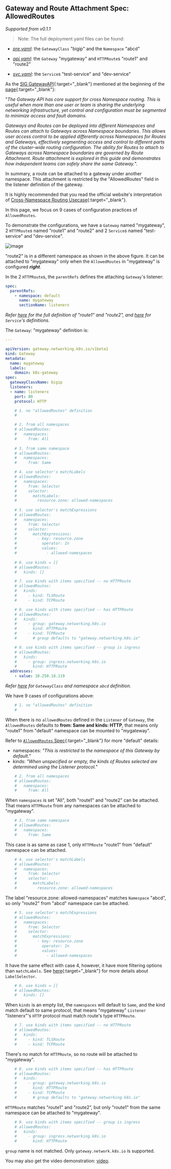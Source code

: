 ## Gateway and Route Attachment Spec: AllowedRoutes

*Supported from v0.1.1*

> Note: The full deployment yaml files can be found:

* [*pre.yaml*](./cross-ns-demo/pre.yaml): the `GatewayClass` "bigip" and the `Namespace` "abcd"

* [*api.yaml*](./cross-ns-demo/api.yaml): the `Gateway` "mygateway" and `HTTPRoute`s "route1" and "route2"

* [*svc.yaml*](./cross-ns-demo/svc.yaml): the `Service`s "test-service" and "dev-service"

As the [SIG GatewayAPI](https://gateway-api.sigs.k8s.io/){:target="_blank"} mentioned at the beginning of the [page](https://gateway-api.sigs.k8s.io/guides/multiple-ns/#cross-namespace-route-attachment){:target="_blank"}: 

"*The Gateway API has core support for cross Namespace routing. This is useful when more than one user or team is sharing the underlying networking infrastructure, yet control and configuration must be segmented to minimize access and fault domains.*

*Gateways and Routes can be deployed into different Namespaces and Routes can attach to Gateways across Namespace boundaries. This allows user access control to be applied differently across Namespaces for Routes and Gateways, effectively segmenting access and control to different parts of the cluster-wide routing configuration. The ability for Routes to attach to Gateways across Namespace boundaries are governed by Route Attachment. Route attachment is explored in this guide and demonstrates how independent teams can safely share the same Gateway.*".

In summary, a route can be attached to a gateway under another namespace. This attachment is restricted by the "AllowedRoutes" field in the listener definition of the gateway.

It is highly recommended that you read the official website's interpretation of [Cross-Namespace Routing Usecase](https://gateway-api.sigs.k8s.io/guides/multiple-ns){:target="_blank"}.

In this page, we focus on 9 cases of configuration practices of `AllowedRoutes`. 

To demonstrate the configurations, we have a `Gateway` named "mygateway", 2 `HTTPRoute`s named "route1" and "route2" and 2 `Service`s named "test-service" and "dev-service". 

![image](./cross-ns-default-abcd.png)

"route2" is in a different namespace as shown in the above figure. It can be attached to "mygateway" only when the `AllowedRoutes` in "mygateway" is configured ***right***.

In the 2 `HTTPRoute`s, the `parentRefs` defines the attaching `Gateway`'s listener:

```yaml
spec:
  parentRefs:
    - namespace: default
      name: mygateway
      sectionName: listenerx
```

*Refer [here](./cross-ns-demo/api.yaml) for the full definition of "route1" and "route2", and [here](./cross-ns-demo/svc.yaml) for `Service`'s definitions.*

The `Gateway`: "mygateway" definition is:

```yaml
---

apiVersion: gateway.networking.k8s.io/v1beta1
kind: Gateway
metadata:
  name: mygateway
  labels:
    domain: k8s-gateway
spec:
  gatewayClassName: bigip
  listeners:
  - name: listenerx
    port: 80
    protocol: HTTP

    # 1. no "allowedRoutes" definition
    # 

    # 2. from all namespaces 
    # allowedRoutes:
    #   namespaces:
    #     from: All
    
    # 3. from same namespace
    # allowedRoutes:
    #   namespaces:
    #     from: Same

    # 4. use selector's matchLabels
    # allowedRoutes:
    #   namespaces:
    #     from: Selector
    #     selector:
    #       matchLabels:
    #         resource.zone: allowed-namespaces
    
    # 5. use selector's matchExpressions
    # allowedRoutes:
    #   namespaces:
    #     from: Selector
    #     selector:
    #       matchExpressions:
    #         - key: resource.zone
    #           operator: In
    #           values:
    #             - allowed-namespaces
    
    # 6. use kinds = []
    # allowedRoutes:
    #   kinds: []

    # 7. use kinds with items specified -- no HTTPRoute
    # allowedRoutes:
    #   kinds:
    #     - kind: TLSRoute
    #     - kind: TCPRoute

    # 8. use kinds with items specified -- has HTTPRoute
    # allowedRoutes:
    #   kinds:
    #     - group: gateway.networking.k8s.io
    #       kind: HTTPRoute
    #     - kind: TCPRoute
    #       # group defaults to "gateway.networking.k8s.io"

    # 9. use kinds with items specified -- group is ingress
    # allowedRoutes:
    #   kinds:
    #     - group: ingress.networking.k8s.io
    #       kind: HTTPRoute
  addresses:
    - value: 10.250.18.119
```

*Refer [here](./cross-ns-demo/pre.yaml) for `GatewayClass` and namespace `abcd` definition.*

We have 9 cases of configurations above:

```yaml
    # 1. no "allowedRoutes" definition
    # 
```
When there is no `allowedRoutes` defined in the `Listener` of `Gateway`, the `AllowedRoutes` defaults to **from: Same and kinds: HTTP**, that means only "route1" from "default" namespace can be mounted to "mygateway".

Refer to [`AllowedRoutes` Spec](https://github.com/kubernetes-sigs/gateway-api/blob/v0.5.1/apis/v1beta1/gateway_types.go#L369){:target="_blank"} for more "default" details:
* namespaces: *"This is restricted to the namespace of this Gateway by default."*
* kinds: *"When unspecified or empty, the kinds of Routes selected are determined using the Listener protocol."*

```yaml
    # 2. from all namespaces
    # allowedRoutes:
    #   namespaces:
    #     from: All
```
When `namespaces` is set "All", both "route1" and "route2" can be attached. That means `HTTPRoute` from any namespaces can be attached to "mygateway".

```yaml
    # 3. from same namespace 
    # allowedRoutes:
    #   namespaces:
    #     from: Same
```

This case is as same as case 1, only `HTTPRoute` "route1" from "default" namespace  can be attached.

```yaml
    # 4. use selector's matchLabels
    # allowedRoutes:
    #   namespaces:
    #     from: Selector
    #     selector:
    #       matchLabels:
    #         resource.zone: allowed-namespaces
```

The label "resource.zone: allowed-namespaces" matches `Namespace` "abcd", so only "route2" from "abcd" namespace can be attached.

```yaml
    # 5. use selector's matchExpressions
    # allowedRoutes:
    #   namespaces:
    #     from: Selector
    #     selector:
    #       matchExpressions:
    #         - key: resource.zone
    #           operator: In
    #           values:
    #             - allowed-namespaces
```

It have the same effect with case 4, however, it have more filtering options than `matchLabels`. See [here](https://kubernetes.io/docs/reference/generated/kubernetes-api/v1.23/#labelselector-v1-meta){:target="_blank"} for more details about `LabelSelector`.

```yaml
    # 6. use kinds = []
    # allowedRoutes:
    #   kinds: []
```

When `kinds` is an empty list, the `namespaces` will default to `Same`, and the kind match default to same protocol, that means "mygateway" `Listener` "listenerx"'s `HTTP` protocol must match route's type `HTTPRoute`.

```yaml
    # 7. use kinds with items specified -- no HTTPRoute
    # allowedRoutes:
    #   kinds:
    #     - kind: TLSRoute
    #     - kind: TCPRoute
```

There's no match for `HTTPRoute`, so no route will be attached to "mygateway".


```yaml
    # 8. use kinds with items specified -- has HTTPRoute
    # allowedRoutes:
    #   kinds:
    #     - group: gateway.networking.k8s.io
    #       kind: HTTPRoute
    #     - kind: TCPRoute
    #       # group defaults to "gateway.networking.k8s.io"
```

`HTTPRoute` matches "route1" and "route2", but only "route1" from the same namespace can be attached to "mygateway".

```yaml
    # 9. use kinds with items specified -- group is ingress
    # allowedRoutes:
    #   kinds:
    #     - group: ingress.networking.k8s.io
    #       kind: HTTPRoute
```

`group` name is not matched. Only `gateway.network.k8s.io` is supported.

You may also get the video demonstration:
[video](https://youtu.be/GM0KYZ2IIGo).
